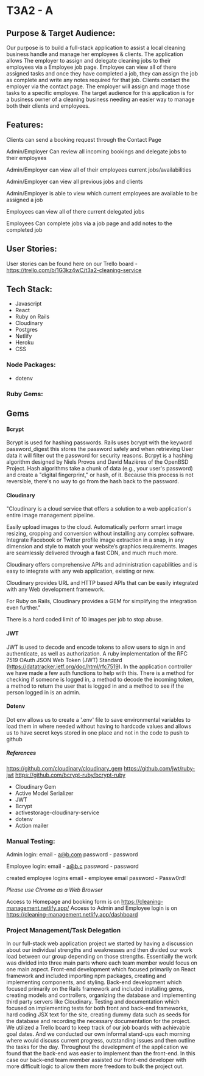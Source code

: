 # T3A2 - A 

## **Purpose & Target Audience:**

Our purpose is to build a full-stack application to assist a local cleaning business handle and manage her employees & clients. The application allows The employer to assign and delegate cleaning jobs to their employees via a Employee job page. Employee can view all of there assigned tasks and once they have completed a job, they can assign the job as complete and write any notes required for that job. Clients contact the employer via the contact page. The employer will assign and mage those tasks to a specific employee. The target audience for this application is for a business owner of a cleaning business needing an easier way to manage both their clients and employees.

## **Features:**

Clients can send a booking request through the Contact Page

Admin/Employer Can review all incoming bookings and delegate jobs to their employees

Admin/Employer can view all of their employees current jobs/availabilities

Admin/Employer can view all previous jobs and clients

Admin/Employer is able to view which current employees are available to be assigned a job

Employees can view all of there current delegated jobs

Employees Can complete jobs via a job page and add notes to the completed job

## **User Stories:**
User stories can be found here on our Trello board - https://trello.com/b/1G3kz4wC/t3a2-cleaning-service

## **Tech Stack:**

- Javascript
- React
- Ruby on Rails
- Cloudinary
- Postgres
- Netlify
- Heroku
- CSS

### **Node Packages:**
- dotenv

### **Ruby Gems:**

## Gems

#### Bcrypt
Bcrypt is used for hashing passwords. Rails uses bcrypt with the keyword 
password_digest
 this stores the password safely and when retrieving User data it will filter out the password for security reasons. Bcrpyt is a hashing algorithm designed by Niels Provos and David Mazières of the OpenBSD Project. Hash algorithms take a chunk of data (e.g., your user's password) and create a "digital fingerprint," or hash, of it. Because this process is not reversible, there's no way to go from the hash back to the password.

#### Cloudinary
"Cloudinary is a cloud service that offers a solution to a web application's entire image management pipeline.

Easily upload images to the cloud. Automatically perform smart image resizing, cropping and conversion without installing any complex software. Integrate Facebook or Twitter profile image extraction in a snap, in any dimension and style to match your website’s graphics requirements. Images are seamlessly delivered through a fast CDN, and much much more.

Cloudinary offers comprehensive APIs and administration capabilities and is easy to integrate with any web application, existing or new.

Cloudinary provides URL and HTTP based APIs that can be easily integrated with any Web development framework.

For Ruby on Rails, Cloudinary provides a GEM for simplifying the integration even further."

There is a hard coded limit of 10 images per job to stop abuse. 
#### JWT
JWT is used to decode and encode tokens to allow users to sign in and authenticate, as well as authorization. A ruby implementation of the RFC 7519 OAuth JSON Web Token (JWT) Standard (https://datatracker.ietf.org/doc/html/rfc7519). In the application controller we have made a few auth functions to help with this. There is a method for checking if someone is logged in, a method to decode the incoming token, a method to return the user that is logged in and a method to see if the person logged in is an admin.

#### Dotenv
Dot env allows us to create a '.env' file to save environmental variables to load them in where needed without having to hardcode values and allows us to have secret keys stored in one place and not in the code to push to github



##### References
https://github.com/cloudinary/cloudinary_gem
https://github.com/jwt/ruby-jwt
https://github.com/bcrypt-ruby/bcrypt-ruby


- Cloudinary Gem
- Active Model Serializer
- JWT
- Bcrypt
- activestorage-cloudinary-service
- dotenv
- Action mailer

### **Manual Testing:**
Admin login: 
email - a@b.com 
password - password

Employee login:
email - a@b.c
password - password

created employee logins
email - employee email
password - Passw0rd!

*Please use Chrome as a Web Browser*

Access to Homepage and booking form is on https://cleaning-management.netlify.app/
Access to Admin and Employee login is on https://cleaning-management.netlify.app/dashboard


### **Project Management/Task Delegation**

In our full-stack web application project we started by having a discussion about our individual strengths and weaknesses and then divided our work load between our group depending on those strengths. Essentially the work was divided into three main parts where each team member would focus on one main aspect. Front-end development which focused primarily on React framework and included importing npm packages, creating and implementing components, and styling. Back-end development which focused primarily on the Rails framework and included installing gems, creating models and controllers, organizing the database and implementing third party servers like Cloudinary. Testing and documentation which focused on implementing tests for both front and back-end frameworks, hard coding JSX text for the site, creating dummy data such as seeds for the database and recording the necessary documentation for the project.
We utilized a Trello board to keep track of our job boards with achievable goal dates. And we conducted our own informal stand-ups each morning where would  discuss current progress, outstanding issues and then outline the tasks for the day. Throughout the development of the application we found that the back-end was easier to implement than the front-end. In this case our back-end team member assisted our front-end developer with more difficult logic to allow them more freedom to bulk the project out.
